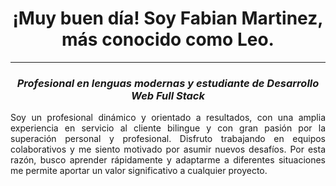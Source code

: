 <h1 align="center"> ¡Muy buen día! Soy Fabian Martinez, más conocido como Leo. </h1>

<hr>
<h3 align="center"><em> Profesional en lenguas modernas y estudiante de Desarrollo Web Full Stack </em></h3>

<p align="justify" > Soy un profesional dinámico y orientado a resultados, con una amplia experiencia en servicio al cliente bilingue y con gran pasión por la superación personal y profesional. Disfruto trabajando en equipos colaborativos y me siento motivado por asumir nuevos desafíos. Por esta razón, busco aprender rápidamente y adaptarme a diferentes situaciones me permite aportar un valor significativo a cualquier proyecto. </p>
